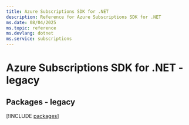 ```yaml
---
title: Azure Subscriptions SDK for .NET
description: Reference for Azure Subscriptions SDK for .NET
ms.date: 08/04/2025
ms.topic: reference
ms.devlang: dotnet
ms.service: subscriptions
---
```

# Azure Subscriptions SDK for .NET - legacy
## Packages - legacy
[!INCLUDE [packages](subscriptions-index.md)]